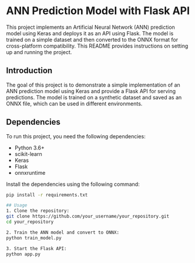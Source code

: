 # ANN Prediction Model with Flask API

This project implements an Artificial Neural Network (ANN) prediction model using Keras and deploys it as an API using Flask. The model is trained on a simple dataset and then converted to the ONNX format for cross-platform compatibility. This README provides instructions on setting up and running the project.

## Introduction

The goal of this project is to demonstrate a simple implementation of an ANN prediction model using Keras and provide a Flask API for serving predictions. The model is trained on a synthetic dataset and saved as an ONNX file, which can be used in different environments.

## Dependencies

To run this project, you need the following dependencies:

- Python 3.6+
- scikit-learn
- Keras
- Flask
- onnxruntime

Install the dependencies using the following command:

```bash
pip install -r requirements.txt

## Usage
1. Clone the repository:
git clone https://github.com/your_username/your_repository.git
cd your_repository

2. Train the ANN model and convert to ONNX:
python train_model.py

3. Start the Flask API:
python app.py
